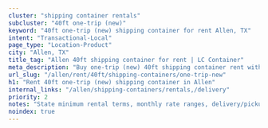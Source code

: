 ```yaml
---
cluster: "shipping container rentals"
subcluster: "40ft one-trip (new)"
keyword: "40ft one-trip (new) shipping container for rent Allen, TX"
intent: "Transactional-Local"
page_type: "Location-Product"
city: "Allen, TX"
title_tag: "Allen 40ft shipping container for rent | LC Container"
meta_description: "Buy one-trip (new) 40ft shipping container rent with local delivery in Allen, TX. LC Container — local Since 2003. Request a fast quote today."
url_slug: "/allen/rent/40ft/shipping-containers/one-trip-new"
h1: "Rent 40ft one-trip (new) shipping container in Allen"
internal_links: "/allen/shipping-containers/rentals,/delivery"
priority: 2
notes: "State minimum rental terms, monthly rate ranges, delivery/pickup fees, service area."
noindex: true
---
```


<!-- TODO: Add unique city/inventory copy, images, and internal links here. -->
